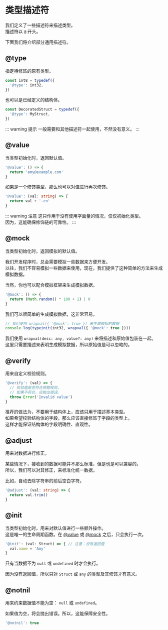 # 类型描述符

我们定义了一些描述符来描述类型。  
描述符以 `@` 开头。

下面我们将介绍部分通用描述符。

## @type

指定待修饰的原有类型。

```ts
const int8 = typedef({
  '@type': int32,
})
```

也可以是已经定义的结构体。

```ts
const DecoratedStruct = typedef({
  '@type': MyStruct,
})
```

::: warning 提示
一般需要和其他描述符一起使用，不然没有意义。
:::

## @value

当类型初始化时，返回默认值。

```ts
'@value': () => {
  return 'amy@example.com'
}
```

如果是一个修饰类型，那么也可以对值进行再次修饰。

```ts
'@value': (val: string) => {
  return val + '.cn'
}
```

::: warning 注意
这只作用于没有使用字面量的情况，仅仅初始化类型。  
因为，这能确保修饰链的可靠性。
:::

## @mock

当类型初始化时，返回模拟的默认值。

我们开发程序时，总会需要模拟一些数据来方便开发。  
以往，我们不容易模拟一些数据来使用，现在，我们提供了这种简单的方法来生成模拟数据。

当然，你也可以配合模拟框架来生成模拟数据。

```ts
'@mock': () => {
  return (Math.random() * 100 + 1) | 0
}
```

我们可以很简单的生成模拟数据，这非常容易。

```ts
// 我们使用 wrapval({ '@mock': true }) 来生成模拟的数据
console.log(typeinit(int32, wrapval({ '@mock': true })))
```

我们使用 `wrapval(desc: any, value?: any)` 来将描述和原始值包装在一起。  
这里只需要描述来表明生成模拟数据，所以原始值是可以忽略的。

## @verify

用来自定义校验规则。

```ts
'@verify': (val) => {
  // 校验值是否符合预期规则，
  // 如果不符合，应抛出错误。
  throw Error('Invalid value')
}
```

推荐的做法为，不要用于结构体上，应该只用于描述基本类型。  
如果希望校验结构体的字段，那么应该直接修饰于字段的类型上。  
这样才能保证结构体的字段明确性、直观性。

## @adjust

用来对数据进行修正。

某些情况下，接收到的数据可能并不那么标准，但是也是可以兼容的。  
所以，我们可以对其修正，来标准化统一数据。

比如，自动去除字符串的前后空白字符。

```ts
'@adjust': (val: string) => {
  return val.trim()
}
```

## @init

当类型初始化时，用来对默认值进行一些额外操作。  
这是唯一的生命周期函数。在 [@value](#value) 或 [@mock](#mock) 之后，只会执行一次。

```ts
'@init': (val: Struct) => { // 注意：没有返回值
  val.name = 'Amy'
}
```

只有当数据不为 `null` 或 `undefined` 时才会执行。

因为没有返回值，所以只对 `Struct` 或 `any` 的类型及其修饰才有意义。

## @notnil

用来约束数据值不能为空： `null` 或 `undefined`。

如果值为空，将会抛出错误。所以，这能保障安全性。

```ts
'@notnil': true
```

